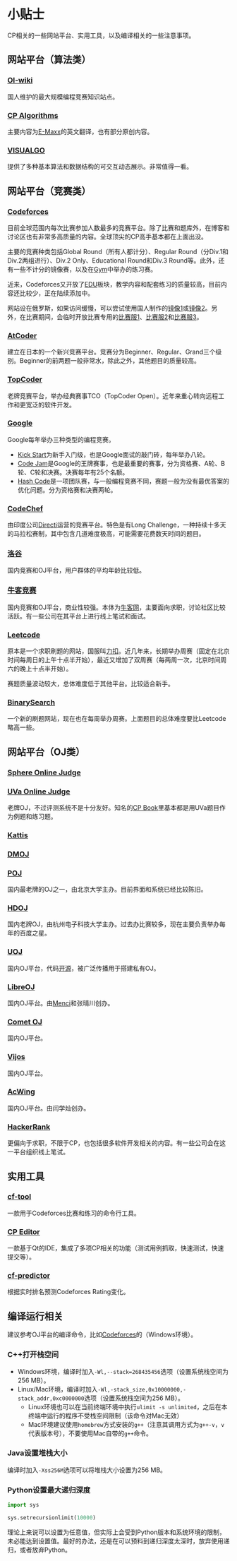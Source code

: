 # 小贴士

CP相关的一些网站平台、实用工具，以及编译相关的一些注意事项。

## 网站平台（算法类）

### [OI-wiki](https://oi-wiki.org/)

国人维护的最大规模编程竞赛知识站点。

### [CP Algorithms](https://cp-algorithms.com/)

主要内容为[E-Maxx](http://e-maxx.ru/algo/)的英文翻译，也有部分原创内容。

### [VISUALGO](https://visualgo.net/en)

提供了多种基本算法和数据结构的可交互动态展示。非常值得一看。

## 网站平台（竞赛类）

### [Codeforces](https://codeforces.com/)

目前全球范围内每次比赛参加人数最多的竞赛平台。除了比赛和题库外，在博客和讨论区也有非常多高质量的内容。全球顶尖的CP高手基本都在上面出没。

主要的竞赛种类包括Global Round（所有人都计分）、Regular Round（分Div.1和Div.2两组进行）、Div.2 Only、Educational Round和Div.3 Round等。此外，还有一些不计分的镜像赛，以及在[Gym](https://codeforces.com/gyms)中举办的练习赛。

近来，Codeforces又开放了[EDU](https://codeforces.com/edu/courses)板块，教学内容和配套练习的质量较高，目前内容还比较少，正在陆续添加中。

网站设在俄罗斯，如果访问缓慢，可以尝试使用国人制作的[镜像1](https://codeforces.ml)或[镜像2](https://codeforc.es)。另外，在比赛期间，会临时开放比赛专用的[比赛服1](httsp://m1.codeforces.com)、[比赛服2](httsp://m2.codeforces.com)和[比赛服3](httsp://m3.codeforces.com)。

### [AtCoder](https://atcoder.com)

建立在日本的一个新兴竞赛平台。竞赛分为Beginner、Regular、Grand三个级别。Beginner的前两题一般非常水，除此之外，其他题目的质量较高。

### [TopCoder](https://arena.topcoder.com/)

老牌竞赛平台，举办经典赛事TCO（TopCoder Open）。近年来重心转向远程工作和更宽泛的软件开发。

### [Google](https://codingcompetitions.withgoogle.com/)

Google每年举办三种类型的编程竞赛。

- [Kick Start](https://codingcompetitions.withgoogle.com/kickstart)为新手入门级，也是Google面试的敲门砖，每年举办八轮。
- [Code Jam](https://codingcompetitions.withgoogle.com/codejam)是Google的王牌赛事，也是最重要的赛事，分为资格赛、A轮、B轮、C轮和决赛。决赛每年有25个名额。
- [Hash Code](https://codingcompetitions.withgoogle.com/hashcode)是一项团队赛，与一般编程竞赛不同，赛题一般为没有最优答案的优化问题。分为资格赛和决赛两轮。

### [CodeChef](https://www.codechef.com/)

由印度公司[Directi](https://www.directi.com/)运营的竞赛平台。特色是有Long Challenge，一种持续十多天的马拉松赛制，其中包含几道难度极高，可能需要花费数天时间的题目。

### [洛谷](https://www.luogu.com.cn/)

国内竞赛和OJ平台，用户群体的平均年龄比较低。

### [牛客竞赛](https://ac.nowcoder.com/acm/home)

国内竞赛和OJ平台，商业性较强。本体为[牛客网](https://nowcoder.com)，主要面向求职，讨论社区比较活跃。有一些公司在其平台上进行线上笔试和面试。

### [Leetcode](https://leetcode.com)

原本是一个求职刷题的网站，国服叫[力扣](https://leetcode.cn)。近几年来，长期举办周赛（固定在北京时间每周日的上午十点半开始），最近又增加了双周赛（每两周一次，北京时间周六的晚上十点半开始）。

赛题质量波动较大，总体难度低于其他平台。比较适合新手。

### [BinarySearch](https://binarysearch.io/)

一个新的刷题网站，现在也在每周举办周赛。上面题目的总体难度要比Leetcode略高一些。

<ClientOnly>
  <InArticleAdsense
      style="display:block; text-align:center;"
      data-ad-layout="in-article"
      data-ad-format="fluid"
      data-ad-client="ca-pub-2391425047778930"
      data-ad-slot="9967998595" />
</ClientOnly>

## 网站平台（OJ类）

### [Sphere Online Judge](https://www.spoj.com/)

### [UVa Online Judge](https://onlinejudge.org/)

老牌OJ，不过评测系统不是十分友好。知名的[CP Book](https://cpbook.net/)里基本都是用UVa题目作为例题和练习题。

### [Kattis](https://open.kattis.com/)

### [DMOJ](https://dmoj.ca/)

### [POJ](http://poj.org/)

国内最老牌的OJ之一，由北京大学主办。目前界面和系统已经比较陈旧。

### [HDOJ](http://acm.hdu.edu.cn/)

国内老牌OJ，由杭州电子科技大学主办。过去办比赛较多，现在主要负责举办每年的百度之星。

### [UOJ](http://uoj.ac/)

国内OJ平台，代码[开源](https://github.com/UniversalOJ/UOJ-System)，被广泛传播用于搭建私有OJ。

### [LibreOJ](https://loj.ac/)

国内OJ平台。由[Menci](https://oi.men.ci/)和张晴川创办。

### [Comet OJ](https://www.cometoj.com/)

国内OJ平台。

### [Vijos](https://vijos.org/)

国内OJ平台。

### [AcWing](https://www.acwing.com/)

国内OJ平台。由闫学灿创办。

### [HackerRank](https://www.hackerrank.com/)

更偏向于求职，不限于CP，也包括很多软件开发相关的内容。有一些公司会在这一平台组织线上笔试。

## 实用工具

### [cf-tool](https://github.com/xalanq/cf-tool)

一款用于Codeforces比赛和练习的命令行工具。

### [CP Editor](https://cpeditor.org/)

一款基于Qt的IDE，集成了多项CP相关的功能（测试用例抓取，快速测试，快速提交等）。

### [cf-predictor](https://cf-predictor-frontend.herokuapp.com/)

根据实时排名预测Codeforces Rating变化。

## 编译运行相关

建议参考OJ平台的编译命令，比如[Codeforces](https://codeforces.com/blog/entry/79)的（Windows环境）。

### C++打开栈空间

- Windows环境，编译时加入`-Wl,--stack=268435456`选项（设置系统栈空间为256 MB）。
- Linux/Mac环境，编译时加入`-Wl,-stack_size,0x10000000,-stack_addr,0xc0000000`选项（设置系统栈空间为256 MB）。
  - Linux环境也可以在当前终端环境中执行`ulimit -s unlimited`，之后在本终端中运行的程序不受栈空间限制（该命令对Mac无效）
  - Mac环境建议使用`homebrew`方式安装的`g++`（注意其调用方式为`g++-v`，`v`代表版本号），不要使用Mac自带的`g++`命令。

### Java设置堆栈大小

编译时加入`-Xss256M`选项可以将堆栈大小设置为256 MB。

### Python设置最大递归深度

```python
import sys

sys.setrecursionlimit(10000)
```

理论上来说可以设置为任意值，但实际上会受到Python版本和系统环境的限制，未必能达到设置值。最好的办法，还是在可以预料到递归深度太深时，放弃使用递归，或者放弃Python。

<Utterances />
